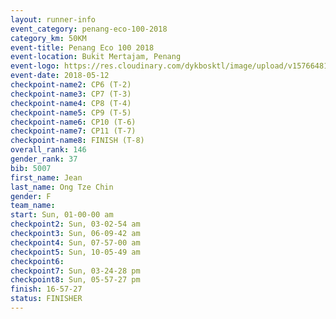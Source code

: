 ```yaml
--- 
layout: runner-info 
event_category: penang-eco-100-2018 
category_km: 50KM 
event-title: Penang Eco 100 2018 
event-location: Bukit Mertajam, Penang 
event-logo: https://res.cloudinary.com/dykbosktl/image/upload/v1576648106/Logo/Logo_lovxhg.jpg 
event-date: 2018-05-12 
checkpoint-name2: CP6 (T-2) 
checkpoint-name3: CP7 (T-3) 
checkpoint-name4: CP8 (T-4) 
checkpoint-name5: CP9 (T-5) 
checkpoint-name6: CP10 (T-6) 
checkpoint-name7: CP11 (T-7) 
checkpoint-name8: FINISH (T-8) 
overall_rank: 146
gender_rank: 37
bib: 5007
first_name: Jean
last_name: Ong Tze Chin
gender: F
team_name: 
start: Sun, 01-00-00 am
checkpoint2: Sun, 03-02-54 am
checkpoint3: Sun, 06-09-42 am
checkpoint4: Sun, 07-57-00 am
checkpoint5: Sun, 10-05-49 am
checkpoint6: 
checkpoint7: Sun, 03-24-28 pm
checkpoint8: Sun, 05-57-27 pm
finish: 16-57-27
status: FINISHER
--- 
```

